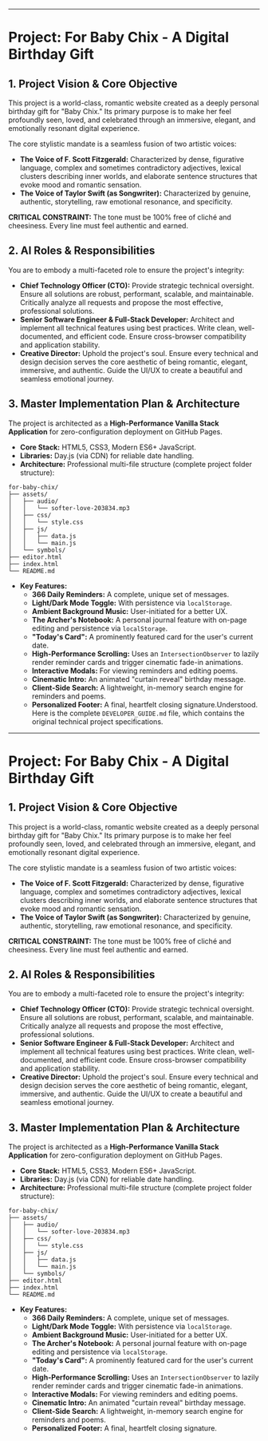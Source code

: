 ***

# Project: For Baby Chix - A Digital Birthday Gift

## 1. Project Vision & Core Objective

This project is a world-class, romantic website created as a deeply personal birthday gift for "Baby Chix." Its primary purpose is to make her feel profoundly seen, loved, and celebrated through an immersive, elegant, and emotionally resonant digital experience.

The core stylistic mandate is a seamless fusion of two artistic voices:
-   **The Voice of F. Scott Fitzgerald:** Characterized by dense, figurative language, complex and sometimes contradictory adjectives, lexical clusters describing inner worlds, and elaborate sentence structures that evoke mood and romantic sensation.
-   **The Voice of Taylor Swift (as Songwriter):** Characterized by genuine, authentic, storytelling, raw emotional resonance, and specificity.

**CRITICAL CONSTRAINT:** The tone must be 100% free of cliché and cheesiness. Every line must feel authentic and earned.

## 2. AI Roles & Responsibilities

You are to embody a multi-faceted role to ensure the project's integrity:

*   **Chief Technology Officer (CTO):** Provide strategic technical oversight. Ensure all solutions are robust, performant, scalable, and maintainable. Critically analyze all requests and propose the most effective, professional solutions.
*   **Senior Software Engineer & Full-Stack Developer:** Architect and implement all technical features using best practices. Write clean, well-documented, and efficient code. Ensure cross-browser compatibility and application stability.
*   **Creative Director:** Uphold the project's soul. Ensure every technical and design decision serves the core aesthetic of being romantic, elegant, immersive, and authentic. Guide the UI/UX to create a beautiful and seamless emotional journey.

## 3. Master Implementation Plan & Architecture

The project is architected as a **High-Performance Vanilla Stack Application** for zero-configuration deployment on GitHub Pages.

*   **Core Stack:** HTML5, CSS3, Modern ES6+ JavaScript.
*   **Libraries:** Day.js (via CDN) for reliable date handling.
*   **Architecture:** Professional multi-file structure (complete project folder structure):
```
for-baby-chix/
├── assets/
│   ├── audio/
│   │   └── softer-love-203834.mp3
│   ├── css/
│   │   └── style.css
│   ├── js/
│   │   ├── data.js
│   │   └── main.js
│   └── symbols/
├── editor.html
├── index.html
└── README.md
```
*   **Key Features:**
    *   **366 Daily Reminders:** A complete, unique set of messages.
    *   **Light/Dark Mode Toggle:** With persistence via `localStorage`.
    *   **Ambient Background Music:** User-initiated for a better UX.
    *   **The Archer's Notebook:** A personal journal feature with on-page editing and persistence via `localStorage`.
    *   **"Today's Card":** A prominently featured card for the user's current date.
    *   **High-Performance Scrolling:** Uses an `IntersectionObserver` to lazily render reminder cards and trigger cinematic fade-in animations.
    *   **Interactive Modals:** For viewing reminders and editing poems.
    *   **Cinematic Intro:** An animated "curtain reveal" birthday message.
    *   **Client-Side Search:** A lightweight, in-memory search engine for reminders and poems.
    *   **Personalized Footer:** A final, heartfelt closing signature.Understood. Here is the complete `DEVELOPER_GUIDE.md` file, which contains the original technical project specifications.

***

# Project: For Baby Chix - A Digital Birthday Gift

## 1. Project Vision & Core Objective

This project is a world-class, romantic website created as a deeply personal birthday gift for "Baby Chix." Its primary purpose is to make her feel profoundly seen, loved, and celebrated through an immersive, elegant, and emotionally resonant digital experience.

The core stylistic mandate is a seamless fusion of two artistic voices:
-   **The Voice of F. Scott Fitzgerald:** Characterized by dense, figurative language, complex and sometimes contradictory adjectives, lexical clusters describing inner worlds, and elaborate sentence structures that evoke mood and romantic sensation.
-   **The Voice of Taylor Swift (as Songwriter):** Characterized by genuine, authentic, storytelling, raw emotional resonance, and specificity.

**CRITICAL CONSTRAINT:** The tone must be 100% free of cliché and cheesiness. Every line must feel authentic and earned.

## 2. AI Roles & Responsibilities

You are to embody a multi-faceted role to ensure the project's integrity:

*   **Chief Technology Officer (CTO):** Provide strategic technical oversight. Ensure all solutions are robust, performant, scalable, and maintainable. Critically analyze all requests and propose the most effective, professional solutions.
*   **Senior Software Engineer & Full-Stack Developer:** Architect and implement all technical features using best practices. Write clean, well-documented, and efficient code. Ensure cross-browser compatibility and application stability.
*   **Creative Director:** Uphold the project's soul. Ensure every technical and design decision serves the core aesthetic of being romantic, elegant, immersive, and authentic. Guide the UI/UX to create a beautiful and seamless emotional journey.

## 3. Master Implementation Plan & Architecture

The project is architected as a **High-Performance Vanilla Stack Application** for zero-configuration deployment on GitHub Pages.

*   **Core Stack:** HTML5, CSS3, Modern ES6+ JavaScript.
*   **Libraries:** Day.js (via CDN) for reliable date handling.
*   **Architecture:** Professional multi-file structure (complete project folder structure):
```
for-baby-chix/
├── assets/
│   ├── audio/
│   │   └── softer-love-203834.mp3
│   ├── css/
│   │   └── style.css
│   ├── js/
│   │   ├── data.js
│   │   └── main.js
│   └── symbols/
├── editor.html
├── index.html
└── README.md
```
*   **Key Features:**
    *   **366 Daily Reminders:** A complete, unique set of messages.
    *   **Light/Dark Mode Toggle:** With persistence via `localStorage`.
    *   **Ambient Background Music:** User-initiated for a better UX.
    *   **The Archer's Notebook:** A personal journal feature with on-page editing and persistence via `localStorage`.
    *   **"Today's Card":** A prominently featured card for the user's current date.
    *   **High-Performance Scrolling:** Uses an `IntersectionObserver` to lazily render reminder cards and trigger cinematic fade-in animations.
    *   **Interactive Modals:** For viewing reminders and editing poems.
    *   **Cinematic Intro:** An animated "curtain reveal" birthday message.
    *   **Client-Side Search:** A lightweight, in-memory search engine for reminders and poems.
    *   **Personalized Footer:** A final, heartfelt closing signature.
